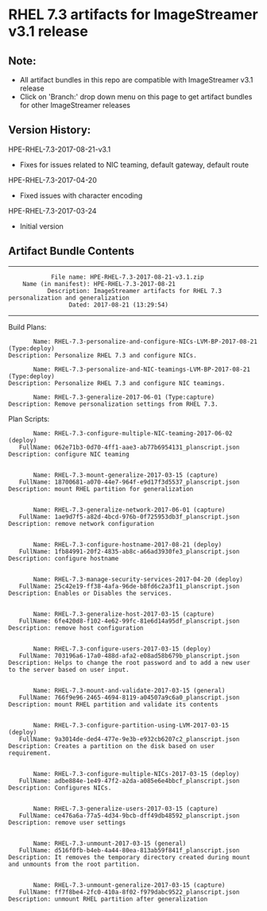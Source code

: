 # RHEL 7.3 artifacts for ImageStreamer v3.1 release
## Note: 
- All artifact bundles in this repo are compatible with ImageStreamer v3.1 release
- Click on 'Branch:' drop down menu on this page to get artifact bundles for other ImageStreamer releases
      
## Version History:

HPE-RHEL-7.3-2017-08-21-v3.1 
- Fixes for issues related to NIC teaming, default gateway, default route

HPE-RHEL-7.3-2017-04-20 
- Fixed issues with character encoding

HPE-RHEL-7.3-2017-03-24 
- Initial version


## Artifact Bundle Contents

--------------------------------------------------------------------------------

	            File name: HPE-RHEL-7.3-2017-08-21-v3.1.zip
		Name (in manifest): HPE-RHEL-7.3-2017-08-21
		       Description: ImageStreamer artifacts for RHEL 7.3 personalization and generalization 
		             Dated: 2017-08-21 (13:29:54)

--------------------------------------------------------------------------------

Build Plans:

	       Name: RHEL-7.3-personalize-and-configure-NICs-LVM-BP-2017-08-21 (Type:deploy)
	Description: Personalize RHEL 7.3 and configure NICs.

	       Name: RHEL-7.3-personalize-and-NIC-teamings-LVM-BP-2017-08-21 (Type:deploy)
	Description: Personalize RHEL 7.3 and configure NIC teamings.

	       Name: RHEL-7.3-generalize-2017-06-01 (Type:capture)
	Description: Remove personalization settings from RHEL 7.3.


Plan Scripts:

	       Name: RHEL-7.3-configure-multiple-NIC-teaming-2017-06-02 (deploy)
	   FullName: 062e71b3-0d70-4ff1-aae3-ab77b6954131_planscript.json
	Description: configure NIC teaming


	       Name: RHEL-7.3-mount-generalize-2017-03-15 (capture)
	   FullName: 18700681-a070-44e7-964f-e9d17f3d5537_planscript.json
	Description: mount RHEL partition for generalization


	       Name: RHEL-7.3-generalize-network-2017-06-01 (capture)
	   FullName: 1ae9d7f5-a82d-4bcd-976b-0f725953db3f_planscript.json
	Description: remove network configuration


	       Name: RHEL-7.3-configure-hostname-2017-08-21 (deploy)
	   FullName: 1fb84991-20f2-4835-ab8c-a66ad3930fe3_planscript.json
	Description: configure hostname


	       Name: RHEL-7.3-manage-security-services-2017-04-20 (deploy)
	   FullName: 25c42e19-ff38-4afa-96de-b8fd6c2a3f11_planscript.json
	Description: Enables or Disables the services.


	       Name: RHEL-7.3-generalize-host-2017-03-15 (capture)
	   FullName: 6fe420d8-f102-4e62-99fc-81e6d14a95df_planscript.json
	Description: remove host configuration


	       Name: RHEL-7.3-configure-users-2017-03-15 (deploy)
	   FullName: 703196a6-17a0-488d-afa2-e08ad58b679b_planscript.json
	Description: Helps to change the root password and to add a new user to the server based on user input.


	       Name: RHEL-7.3-mount-and-validate-2017-03-15 (general)
	   FullName: 766f9e96-2465-4694-8119-a04507a9c6a0_planscript.json
	Description: mount RHEL partition and validate its contents


	       Name: RHEL-7.3-configure-partition-using-LVM-2017-03-15 (deploy)
	   FullName: 9a3014de-ded4-477e-9e3b-e932cb6207c2_planscript.json
	Description: Creates a partition on the disk based on user requirement.


	       Name: RHEL-7.3-configure-multiple-NICs-2017-03-15 (deploy)
	   FullName: adbe884e-1e49-47f2-a2da-a085e6e4bbcf_planscript.json
	Description: Configures NICs.


	       Name: RHEL-7.3-generalize-users-2017-03-15 (capture)
	   FullName: ce476a6a-77a5-4d34-9bcb-dff49db48592_planscript.json
	Description: remove user settings


	       Name: RHEL-7.3-unmount-2017-03-15 (general)
	   FullName: d516f0fb-b4eb-4a44-80ea-813ab59f841f_planscript.json
	Description: It removes the temporary directory created during mount and unmounts from the root partition.


	       Name: RHEL-7.3-unmount-generalize-2017-03-15 (capture)
	   FullName: ff7f8be4-2fc0-410a-8f02-f979dabc9522_planscript.json
	Description: unmount RHEL partition after generalization




